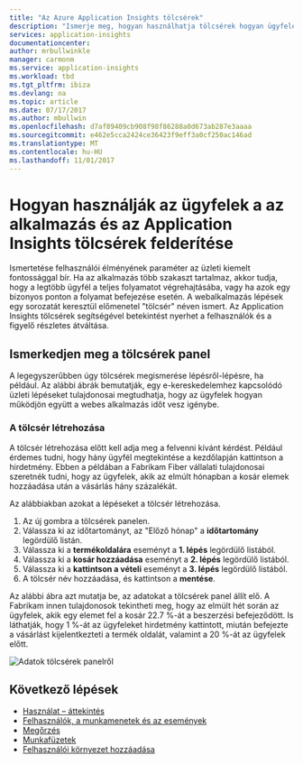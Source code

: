 ```yaml
---
title: "Az Azure Application Insights tölcsérek"
description: "Ismerje meg, hogyan használhatja tölcsérek hogyan ügyfelek az alkalmazással való interakció felderítéséhez."
services: application-insights
documentationcenter: 
author: mrbullwinkle
manager: carmonm
ms.service: application-insights
ms.workload: tbd
ms.tgt_pltfrm: ibiza
ms.devlang: na
ms.topic: article
ms.date: 07/17/2017
ms.author: mbullwin
ms.openlocfilehash: d7af89409cb908f98f86288a0d673ab287e3aaaa
ms.sourcegitcommit: e462e5cca2424ce36423f9eff3a0cf250ac146ad
ms.translationtype: MT
ms.contentlocale: hu-HU
ms.lasthandoff: 11/01/2017
---
```

# <a name="discover-how-customers-are-using-your-application-with-the-application-insights-funnels"></a>Hogyan használják az ügyfelek a az alkalmazás és az Application Insights tölcsérek felderítése

Ismertetése felhasználói élményének paraméter az üzleti kiemelt fontossággal bír. Ha az alkalmazás több szakaszt tartalmaz, akkor tudja, hogy a legtöbb ügyfél a teljes folyamatot végrehajtásába, vagy ha azok egy bizonyos ponton a folyamat befejezése esetén. A webalkalmazás lépések egy sorozatát keresztül előmenetel "tölcsér" néven ismert. Az Application Insights tölcsérek segítségével betekintést nyerhet a felhasználók és a figyelő részletes átváltása. 

## <a name="get-started-with-the-funnels-blade"></a>Ismerkedjen meg a tölcsérek panel
A legegyszerűbben úgy tölcsérek megismerése lépésről-lépésre, ha például. Az alábbi ábrák bemutatják, egy e-kereskedelemhez kapcsolódó üzleti lépéseket tulajdonosai megtudhatja, hogy az ügyfelek hogyan működjön együtt a webes alkalmazás időt vesz igénybe.  

### <a name="create-your-funnel"></a>A tölcsér létrehozása
A tölcsér létrehozása előtt kell adja meg a felvenni kívánt kérdést. Például érdemes tudni, hogy hány ügyfél megtekintése a kezdőlapján kattintson a hirdetmény. Ebben a példában a Fabrikam Fiber vállalati tulajdonosai szeretnék tudni, hogy az ügyfelek, akik az elmúlt hónapban a kosár elemek hozzáadása után a vásárlás hány százalékát.

Az alábbiakban azokat a lépéseket a tölcsér létrehozása.

1. Az új gombra a tölcsérek panelen.
1. Válassza ki az időtartományt, az "Előző hónap" a **időtartomány** legördülő listán. 
1. Válassza ki a **termékoldalára** eseményt a **1. lépés** legördülő listából. 
1. Válassza ki a **kosár hozzáadása** eseményt a **2. lépés** legördülő listából.
1. Válassza ki a **kattintson a vételi** eseményt a **3. lépés** legördülő listából.
1. A tölcsér név hozzáadása, és kattintson a **mentése**.

Az alábbi ábra azt mutatja be, az adatokat a tölcsérek panel állít elő. A Fabrikam innen tulajdonosok tekintheti meg, hogy az elmúlt hét során az ügyfelek, akik egy elemet fel a kosár 22.7 %-át a beszerzési befejeződött. Is láthatják, hogy 1 %-át az ügyfeleket hirdetmény kattintott, miután befejezte a vásárlást kijelentkezteti a termék oldalát, valamint a 20 %-át az ügyfelek előtt.


![Adatok tölcsérek panelről](./media/app-insights-understand-usage-patterns/funnel1.png)

## <a name="next-steps"></a>Következő lépések
  * [Használat – áttekintés](app-insights-usage-overview.md)
  * [Felhasználók, a munkamenetek és az események](app-insights-usage-segmentation.md)
  * [Megőrzés](app-insights-usage-retention.md)
  * [Munkafüzetek](app-insights-usage-workbooks.md)
  * [Felhasználói környezet hozzáadása](app-insights-usage-send-user-context.md)
